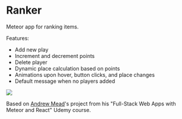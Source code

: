 # Ranker
Meteor app for ranking items. 

Features:
- Add new play
- Increment and decrement points
- Delete player
- Dynamic place calculation based on points
- Animations upon hover, button clicks, and place changes
- Default message when no players added

![](ranker.gif)

Based on [Andrew Mead](https://twitter.com/andrew_j_mead)'s project from his "Full-Stack Web Apps with Meteor and React" Udemy course. 
